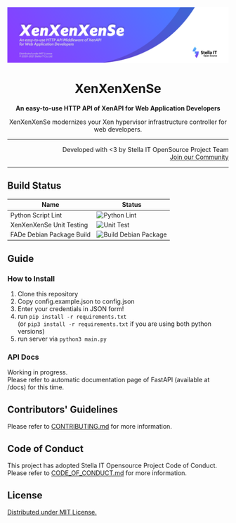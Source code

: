 <img src="demonstration/banner.png" />
<h1 align="center">XenXenXenSe</h1>
<p align="center"><b>An easy-to-use HTTP API of XenAPI for Web Application Developers</b></p>
<p align="center">XenXenXenSe modernizes your Xen hypervisor infrastructure controller for web developers.</p>
<hr>
<p align="right">
   Developed with &lt;3 by Stella IT OpenSource Project Team<br>
   <a href="https://opensource.stella-it.com/discord/">Join our Community</a>
</p> 
<hr />

## Build Status
| Name                      | Status                                                                                                         |
|---------------------------|----------------------------------------------------------------------------------------------------------------|
| Python Script Lint        | ![Python Lint](https://github.com/Stella-IT/XenXenXenSe/workflows/Python%20Lint/badge.svg)                       |
| XenXenXenSe Unit Testing  | ![Unit Test](https://github.com/Stella-IT/XenXenXenSe/workflows/Unit%20Test/badge.svg)                         |
| FADe Debian Package Build | ![Build Debian Package](https://github.com/Stella-IT/XenXenXenSe/workflows/Build%20Debian%20Package/badge.svg) |
  
## Guide
### How to Install
1. Clone this repository
2. Copy config.example.json to config.json
3. Enter your credentials in JSON form!
4. run `pip install -r requirements.txt`  
   (or `pip3 install -r requirements.txt` if you are using both python versions)
5. run server via `python3 main.py`

### API Docs
Working in progress.  
Please refer to automatic documentation page of FastAPI (available at /docs) for this time.  

## Contributors' Guidelines
Please refer to [CONTRIBUTING.md](CONTRIBUTING.md) for more information.  

## Code of Conduct
This project has adopted Stella IT Opensource Project Code of Conduct.    
Please refer to [CODE_OF_CONDUCT.md](CODE_OF_CONDUCT.md) for more information.  

## License
[Distributed under MIT License.](LICENSE)  
